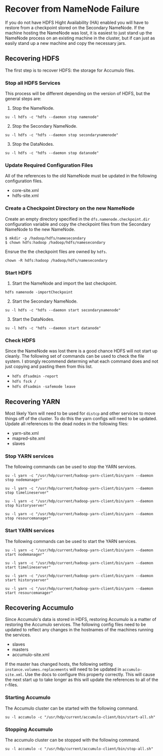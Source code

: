 # Recover from NameNode Failure

If you do not have HDFS Hight Availability (HA) enabled you will have to restore from a checkpoint stored on the Secondary NameNode. If the machine hosting the NameNode was lost, it is easiest to just stand up the NameNode process on an existing machine in the cluster, but if can just as easily stand up a new machine and copy the necessary jars.


## Recovering HDFS

The first step is to recover HDFS: the storage for Accumulo files.

### Stop all HDFS Services

This process will be different depending on the version of HDFS, but the general steps are:

1. Stop the NameNode.

```
su -l hdfs -c "hdfs --daemon stop namenode"
```

2.  Stop the Secondary NameNode.

```
su -l hdfs -c "hdfs --daemon stop secondarynamenode"
```

3. Stop the DataNodes.

```
su -l hdfs -c "hdfs --daemon stop datanode"
```

### Update Required Configuration Files

All of the references to the old NameNode must be updated in the following configuration files.

* core-site.xml
* hdfs-site.xml

### Create a Checkpoint Directory on the new NameNode

Create an empty directory specified in the `dfs.namenode.checkpoint.dir` configuration variable and copy the checkpoint files from the Secondary NameNode to the new NameNode.

```
$ mkdir -p /hadoop/hdfs/namesecondary
$ chown hdfs:hadoop /hadoop/hdfs/namesecondary
```
Ensrue the the checkpoint files are owned by `hdfs`.

```
chown -R hdfs:hadoop /hadoop/hdfs/namesecondary
```

### Start HDFS 

1. Start the NameNode and import the last checkpoint.

```
hdfs namenode -importCheckpoint
```

2. Start the Secondary NameNode.

```
su -l hdfs -c "hdfs --daemon start secondarynamenode"
```

3. Start the DataNodes.

```
su -l hdfs -c "hdfs --daemon start datanode"
```

### Check HDFS

Since the NameNode was lost there is a good chance HDFS will not start up cleanly. The following set of commands can be used to check the file system. I strongly recommend determing what each command does and not just copying and pasting them from this list.

* `hdfs dfsadmin -report`
* `hdfs fsck /`
* `hdfs dfsadmin -safemode leave`


## Recovering YARN

Most likely Yarn will need to be used for `distcp` and other services to move things off of the cluster. To do this the yarn configs will need to be updated. Update all references to the dead nodes in the following files:

* yarn-site.xml
* mapred-site.xml
* slaves


### Stop YARN services

The following commands can be used to stop the YARN services.

```
su -l yarn -c "/usr/hdp/current/hadoop-yarn-client/bin/yarn --daemon stop nodemanager"

su -l yarn -c "/usr/hdp/current/hadoop-yarn-client/bin/yarn --daemon stop timelineserver"

su -l yarn -c "/usr/hdp/current/hadoop-yarn-client/bin/yarn --daemon stop historyserver"

su -l yarn -c "/usr/hdp/current/hadoop-yarn-client/bin/yarn --daemon stop resourcemanager"
```


### Start YARN services

The following commands can be used to start the YARN services.

```
su -l yarn -c "/usr/hdp/current/hadoop-yarn-client/bin/yarn --daemon start nodemanager"

su -l yarn -c "/usr/hdp/current/hadoop-yarn-client/bin/yarn --daemon start timelineserver"

su -l yarn -c "/usr/hdp/current/hadoop-yarn-client/bin/yarn --daemon start historyserver"

su -l yarn -c "/usr/hdp/current/hadoop-yarn-client/bin/yarn --daemon start resourcemanager"
```


## Recovering Accumulo

Since Accumulo's data is stored in HDFS, restoring Accumulo is a matter of restoring the Accumulo services. The following config files need to be updated to reflect any changes in the hostnames of the machines running the services.

* slaves
* masters
* accumulo-site.xml


If the master has changed hosts, the following setting `instance.volumes.replacements` will need to be updated in `accumulo-site.xml`. Use the docs to configure this property correctly. This will cause the next start up to take longer as this will update the references to all of the r-files.


### Starting Accumulo

The Accumulo cluster can be started with the following command.


```
su -l accumulo -c "/usr/hdp/current/accumulo-client/bin/start-all.sh"
```

### Stopping Accumulo


The accumulo cluster can be stopped with the following command.

```
su -l accumulo -c "/usr/hdp/current/accumulo-client/bin/stop-all.sh"
``` 
